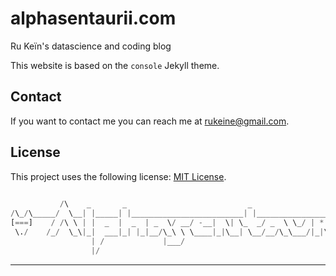 # alphasentaurii.com

Ru Keïn's datascience and coding blog

This website is based on the `console` Jekyll theme.

## Contact

If you want to contact me you can reach me at <rukeine@gmail.com>.

## License

This project uses the following license: [MIT License](./LICENSE.md).

```python
                       
           /\    _       _                           _                      *  
/\_/\_____/  \__| |_____| |_________________________| |___________________*___
[===]    / /\ \ | |  _  |  _  | _  \/ __/ -__|  \| \_  _/ _  \ \_/ | * _/| | |
 \./    /_/  \_\|_|  ___|_| |_|__/\_\ \ \____|_|\__| \__/__/\_\___/|_|\_\|_|_|
                  | /             |___/        
                  |/   
```
---
